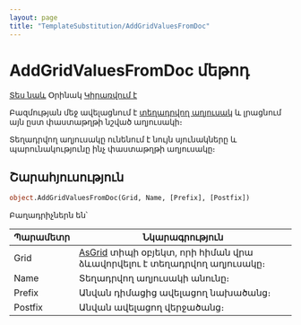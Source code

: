 ```yaml
---
layout: page
title: "TemplateSubstitution/AddGridValuesFromDoc"
---
```


# AddGridValuesFromDoc մեթոդ

[Տես նաև](../TemplateSubstitution.md) Օրինակ [Կիրառվում է](../TemplateSubstitution.md)

Բազմության մեջ ավելացնում է [տեղադրվող աղյուսակ](../TemplateSubstitutionGrid.md) և լրացնում այն ըստ փաստաթղթի նշված աղյուսակի։

Տեղադրվող աղյուսակը ունենում է նույն սյունակները և պարունակությունը ինչ փաստաթղթի աղյուսակը։

## Շարահյուսություն

``` vb
object.AddGridValuesFromDoc(Grid, Name, [Prefix], [Postfix])
```

Բաղադրիչներն են՝

| Պարամետր | Նկարագրություն |
|--|--|
| Grid | [AsGrid](../AsGrid.md) տիպի օբյեկտ, որի հիման վրա ձևավորվելու է տեղադրվող աղյուսակը։ |
| Name | Տեղադրվող աղյուսակի անունը։ |
| Prefix | Անվան դիմացից ավելացող նախածանց։ |
| Postfix | Անվան ավելացող վերջածանց։ |
